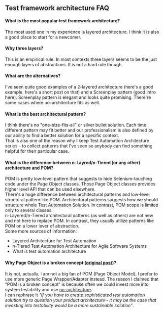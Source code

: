 ##  Test framework architecture FAQ

#### What is the most popular test framework architecture?
The most used one in my experience is layered architecture. I think it is also a good place to start for a newcomer. 

#### Why three layers?
This is an empirical rule. In most contexts three layers seems to be the just enough layers of abstractions. It is not a hard rule though.

#### What are the alternatives?
I've seen quite good examples of a 2-layered architecture (here's a good example, here's a short post on that) and a Screenplay pattern (good intro here). Screenplay pattern is elegant and looks quite promising. There're some cases where no-architecture fits as well.

#### What is the best architectural pattern?
I think there's no "one-size-fits-all" or silver bullet solution. Each time different pattern may fit better and our professionalism is also defined by our ability to find a better solution for a specific context.  
That is also one of the reason why I keep Test Automation Architecture series - to collect patterns that I've seen so anybody can find something helpful for their particular case.

#### What is the difference between n-Layred/n-Tiered (or any other) architecture and POM?
POM is pretty low-level pattern that suggests to hide Selenium-touching code under the Page Object classes. Those Page Object classes provides higher level API that can be used elsewhere.  
There's a huge difference between architectural patterns and low-level structural pattern like POM. Architectural patterns suggests how we should structure whole Test Automation Solution. In contrast, POM scope is limited only to several classes.  
n-Layered/n-Tiered architectural patterns (as well as others) are not new and not here to replace POM. In contrast, they usually utilize patterns like POM on a lower lever of abstraction.  
Some more sources of information:
  * Layered Architecture for Test Automation
  * n-Tiered Test Automation Architecture for Agile Software Systems
  * What is test automation architecture

#### Why Page Object is a broken concept ([original post](http://aqaguy.blogspot.com/2017/08/the-broken-concept-of-page-object-or.html))?
It is not, actually. I am not a big fan of POM (Page Object Model), I prefer to use more generic Page Wrapper/Adapter instead. The reason I claimed that "POM is a broken concept" is because often we could invest more into system testability and use [no-architecture](taf_no_architecture.md).  
I can rephrase it *"If you have to create sophisticated test automation solution try to question your product architecture - it may be the case that investing into testability would be a more sustainable solution"*.